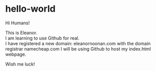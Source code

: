 # hello-world

Hi Humans!

This is Eleanor.  
I am learning to use Github for real.  
I have registered a new domain: eleanornoonan.com with the domain registrar
namecheap.com
I will be using Github to host my index.html webpage.

Wish me luck!



